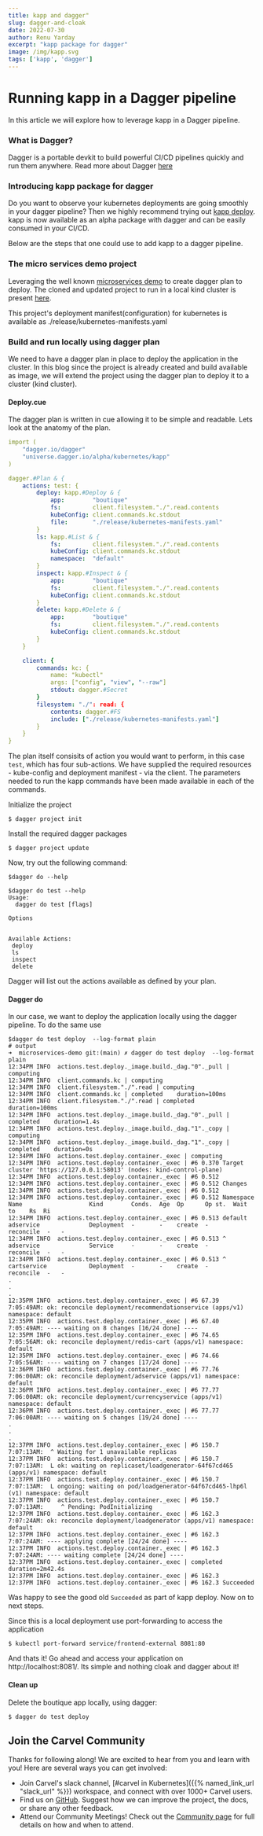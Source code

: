 ```yaml
---
title: kapp and dagger"
slug: dagger-and-cloak
date: 2022-07-30
author: Renu Yarday
excerpt: "kapp package for dagger"
image: /img/kapp.svg
tags: ['kapp', 'dagger']
---
```


# Running kapp in a Dagger pipeline

In this article we will explore how to leverage kapp in a Dagger pipeline.

### What is Dagger?
Dagger is a portable devkit to build powerful CI/CD pipelines quickly and run them anywhere. Read more about Dagger [here](https://dagger.io/)

### Introducing kapp package for dagger
Do you want to observe your kubernetes deployments are going smoothly in your dagger pipeline? Then we highly recommend trying out [kapp deploy](https://github.com/dagger/dagger/tree/main/pkg/universe.dagger.io/alpha/kubernetes/kapp). kapp is now available as an alpha package with dagger and can be easily consumed in your CI/CD. 

Below are the steps that one could use to add kapp to a dagger pipeline.

### The micro services demo project
Leveraging the well known [microservices demo](https://github.com/GoogleCloudPlatform/microservices-demo) to create dagger plan to deploy. The cloned and updated project to run in a local kind cluster is present [here](https://github.com/renuy/microservices-demo).

This project's deployment manifest(configuration) for kubernetes is available as ./release/kubernetes-manifests.yaml

### Build and run locally using dagger plan
We need to have a dagger plan in place to deploy the application in the cluster. In this blog since the project is already created and build available as image, we will extend the project using the dagger plan to deploy it to a cluster (kind cluster).

#### Deploy.cue
The dagger plan is written in cue allowing it to be simple and readable. Lets look at the anatomy of the plan.

``` yaml
import (
	"dagger.io/dagger"
    "universe.dagger.io/alpha/kubernetes/kapp"
)

dagger.#Plan & {
	actions: test: {
		deploy: kapp.#Deploy & {
			app:        "boutique"
			fs:         client.filesystem."./".read.contents
			kubeConfig: client.commands.kc.stdout
			file:       "./release/kubernetes-manifests.yaml"
		}
		ls: kapp.#List & {
			fs:         client.filesystem."./".read.contents
			kubeConfig: client.commands.kc.stdout
			namespace:  "default"
		}
		inspect: kapp.#Inspect & {
			app:        "boutique"
			fs:         client.filesystem."./".read.contents
			kubeConfig: client.commands.kc.stdout
		}
		delete: kapp.#Delete & {
			app:        "boutique"
			fs:         client.filesystem."./".read.contents
			kubeConfig: client.commands.kc.stdout
		}
	}

	client: {
		commands: kc: {
			name: "kubectl"
			args: ["config", "view", "--raw"]
			stdout: dagger.#Secret
		}
		filesystem: "./": read: {
			contents: dagger.#FS
			include: ["./release/kubernetes-manifests.yaml"]
		}
	}
}

```

The plan itself consisits of action you would want to perform, in this case `test`, which has four sub-actions. 
We have supplied the required resources - kube-config and deployment manifest - via the client. 
The parameters needed to run the kapp commands have been made available in each of the commands.

Initialize the project
```
$ dagger project init
```
Install the required dagger packages
```
$ dagger project update
```
Now, try out the following command:
```
$dagger do --help

$dagger do test --help
Usage: 
  dagger do test [flags]

Options


Available Actions:
 deploy  
 ls      
 inspect 
 delete  

```
Dagger will list out the actions available as defined by your plan. 

#### Dagger do
In our case, we want to deploy the application locally using the dagger pipeline. To do the same use

``` 
$dagger do test deploy  --log-format plain
# output
➜  microservices-demo git:(main) ✗ dagger do test deploy  --log-format plain
12:34PM INFO  actions.test.deploy._image.build._dag."0"._pull | computing
12:34PM INFO  client.commands.kc | computing
12:34PM INFO  client.filesystem."./".read | computing
12:34PM INFO  client.commands.kc | completed    duration=100ms
12:34PM INFO  client.filesystem."./".read | completed    duration=100ms
12:34PM INFO  actions.test.deploy._image.build._dag."0"._pull | completed    duration=1.4s
12:34PM INFO  actions.test.deploy._image.build._dag."1"._copy | computing
12:34PM INFO  actions.test.deploy._image.build._dag."1"._copy | completed    duration=0s
12:34PM INFO  actions.test.deploy.container._exec | computing
12:34PM INFO  actions.test.deploy.container._exec | #6 0.370 Target cluster 'https://127.0.0.1:58013' (nodes: kind-control-plane)
12:34PM INFO  actions.test.deploy.container._exec | #6 0.512
12:34PM INFO  actions.test.deploy.container._exec | #6 0.512 Changes
12:34PM INFO  actions.test.deploy.container._exec | #6 0.512
12:34PM INFO  actions.test.deploy.container._exec | #6 0.512 Namespace  Name                   Kind        Conds.  Age  Op      Op st.  Wait to    Rs  Ri
12:34PM INFO  actions.test.deploy.container._exec | #6 0.513 default    adservice              Deployment  -       -    create  -       reconcile  -   -
12:34PM INFO  actions.test.deploy.container._exec | #6 0.513 ^          adservice              Service     -       -    create  -       reconcile  -   -
12:34PM INFO  actions.test.deploy.container._exec | #6 0.513 ^          cartservice            Deployment  -       -    create  -       reconcile  -   -
.
.
.
12:35PM INFO  actions.test.deploy.container._exec | #6 67.39 7:05:49AM: ok: reconcile deployment/recommendationservice (apps/v1) namespace: default
12:35PM INFO  actions.test.deploy.container._exec | #6 67.40 7:05:49AM: ---- waiting on 8 changes [16/24 done] ----
12:35PM INFO  actions.test.deploy.container._exec | #6 74.65 7:05:56AM: ok: reconcile deployment/redis-cart (apps/v1) namespace: default
12:35PM INFO  actions.test.deploy.container._exec | #6 74.66 7:05:56AM: ---- waiting on 7 changes [17/24 done] ----
12:36PM INFO  actions.test.deploy.container._exec | #6 77.76 7:06:00AM: ok: reconcile deployment/adservice (apps/v1) namespace: default
12:36PM INFO  actions.test.deploy.container._exec | #6 77.77 7:06:00AM: ok: reconcile deployment/currencyservice (apps/v1) namespace: default
12:36PM INFO  actions.test.deploy.container._exec | #6 77.77 7:06:00AM: ---- waiting on 5 changes [19/24 done] ----
.
.
.
12:37PM INFO  actions.test.deploy.container._exec | #6 150.7 7:07:13AM:  ^ Waiting for 1 unavailable replicas
12:37PM INFO  actions.test.deploy.container._exec | #6 150.7 7:07:13AM:  L ok: waiting on replicaset/loadgenerator-64f67cd465 (apps/v1) namespace: default
12:37PM INFO  actions.test.deploy.container._exec | #6 150.7 7:07:13AM:  L ongoing: waiting on pod/loadgenerator-64f67cd465-lhp6l (v1) namespace: default
12:37PM INFO  actions.test.deploy.container._exec | #6 150.7 7:07:13AM:     ^ Pending: PodInitializing
12:37PM INFO  actions.test.deploy.container._exec | #6 162.3 7:07:24AM: ok: reconcile deployment/loadgenerator (apps/v1) namespace: default
12:37PM INFO  actions.test.deploy.container._exec | #6 162.3 7:07:24AM: ---- applying complete [24/24 done] ----
12:37PM INFO  actions.test.deploy.container._exec | #6 162.3 7:07:24AM: ---- waiting complete [24/24 done] ----
12:37PM INFO  actions.test.deploy.container._exec | completed    duration=2m42.4s
12:37PM INFO  actions.test.deploy.container._exec | #6 162.3
12:37PM INFO  actions.test.deploy.container._exec | #6 162.3 Succeeded
```
Was happy to see the good old `Succeeded` as part of kapp deploy. Now on to next steps.

Since this is a local deployment use port-forwarding to access the application
```
$ kubectl port-forward service/frontend-external 8081:80
```

And thats it! Go ahead and access your application on http://localhost:8081/. Its simple and nothing cloak and dagger about it!

#### Clean up
Delete the boutique app locally, using dagger:
```
$ dagger do test deploy
```


## Join the Carvel Community

Thanks for following along! We are excited to hear from you and learn with you! Here are several ways you can get involved:

* Join Carvel's slack channel, [#carvel in Kubernetes]({{% named_link_url "slack_url" %}}) workspace, and connect with over 1000+ Carvel users.
* Find us on [GitHub](https://github.com/vmware-tanzu/carvel). Suggest how we can improve the project, the docs, or share any other feedback.
* Attend our Community Meetings! Check out the [Community page](/community/) for full details on how and when to attend.



